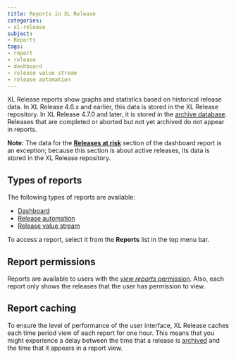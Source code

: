 ```yaml
---
title: Reports in XL Release
categories:
- xl-release
subject:
- Reports
tags:
- report
- release
- dashboard
- release value stream
- release automation
---
```


XL Release reports show graphs and statistics based on historical release data. In XL Release 4.6.x and earlier, this data is stored in the XL Release repository. In XL Release 4.7.0 and later, it is stored in the [archive database](/xl-release/concept/how-archiving-works.html). Releases that are completed or aborted but not yet archived do not appear in reports.

**Note:** The data for the [**Releases at risk**](/xl-release/concept/dashboard-report.html#releases-at-risk) section of the dashboard report is an exception; because this section is about active releases, its data is stored in the XL Release repository.

## Types of reports

The following types of reports are available: 

* [Dashboard](/xl-release/concept/dashboard-report.html)
* [Release automation](/xl-release/concept/release-automation-report.html)
* [Release value stream](/xl-release/concept/release-value-stream-report.html)

To access a report, select it from the **Reports** list in the top menu bar.

## Report permissions

Reports are available to users with the [*view reports* permission](/xl-release/how-to/configure-xl-release-permissions.html). Also, each report only shows the releases that the user has permission to view.

## Report caching

To ensure the level of performance of the user interface, XL Release caches each time period view of each report for one hour. This means that you might experience a delay between the time that a release is [archived](/xl-release/concept/how-archiving-works.html) and the time that it appears in a report view.
